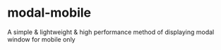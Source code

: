 # modal-mobile
A simple &amp; lightweight &amp; high performance method of displaying modal window for mobile only
